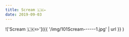 ```yaml
---
title: Scream 🇱🇰✏️
date: 2019-09-03
---
```


!['Scream 🇱🇰✏️']({{ '/img/101Scream------1.jpg' | url }} )
<br>
